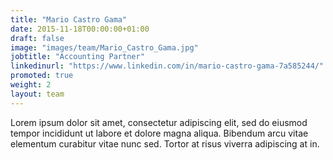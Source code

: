 ```yaml
---
title: "Mario Castro Gama"
date: 2015-11-18T00:00:00+01:00
draft: false
image: "images/team/Mario_Castro_Gama.jpg"
jobtitle: "Accounting Partner"
linkedinurl: "https://www.linkedin.com/in/mario-castro-gama-7a585244/"
promoted: true
weight: 2
layout: team
---
```


Lorem ipsum dolor sit amet, consectetur adipiscing elit, sed do eiusmod tempor incididunt ut labore et dolore magna aliqua. Bibendum arcu vitae elementum curabitur vitae nunc sed. Tortor at risus viverra adipiscing at in.
